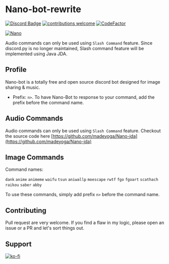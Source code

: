 # Nano-bot-rewrite
[![Discord Badge](https://discordapp.com/api/guilds/458296099049046018/embed.png)](https://discord.gg/Y8sB4ay)
[![contributions welcome](https://img.shields.io/badge/contributions-welcome-brightgreen.svg?style=flat)](https://github.com/madeyoga/Nano-Bot/issues)
[![CodeFactor](https://www.codefactor.io/repository/github/madeyoga/nano-bot/badge)](https://www.codefactor.io/repository/github/madeyoga/nano-bot)

<a href="https://top.gg/bot/458298539517411328">
    <img src="https://top.gg/api/widget/458298539517411328.svg" alt="Nano" />
</a>

Audio commands can only be used using `Slash Command` feature. Since discord.py is no longer maintained, Slash command feature will be implemented using Java JDA.

## Profile
Nano-bot is a totally free and open source discord bot designed for image sharing & music.
- Prefix: `n>`. To have Nano-Bot to response to your command, add the prefix before the command name.

## Audio Commands
Audio commands can only be used using `Slash Command` feature. Checkout the source code here [https://github.com/madeyoga/Nano-jda](https://github.com/madeyoga/Nano-jda)


## Image Commands
Command names:

`dank` `anime` `animeme` `waifu` `tsun` `aniwallp` `moescape` `rwtf` `fgo` `fgoart` `scathach` `raikou` `saber` `abby` 

To use these commands, simply add prefix `n>` before the command name. 

## Contributing
Pull request are very welcome. If you find a flaw in my logic, please open an issue or a PR and let's sort things out.

## Support
[![ko-fi](https://ko-fi.com/img/githubbutton_sm.svg)](https://ko-fi.com/B0B02OE0Z)
